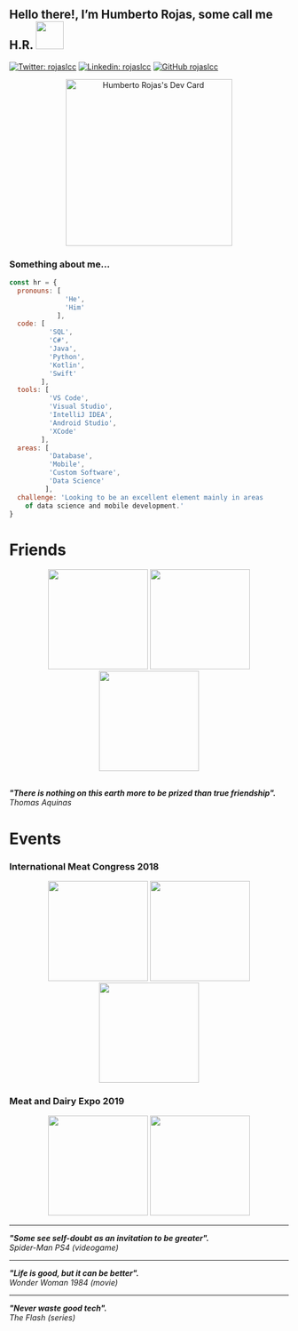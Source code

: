 <h2> Hello there!, I’m Humberto Rojas, some call me H.R. <img src="https://www.gifsanimados.org/data/media/523/hola-imagen-animada-0029.gif" width="50"></h2>

[![Twitter: rojaslcc](https://img.shields.io/twitter/follow/rojaslcc?style=social)](https://twitter.com/rojaslcc/)
[![Linkedin: rojaslcc](https://img.shields.io/badge/-rojaslcc-blue?style=flat-square&logo=Linkedin&logoColor=white&link=https://www.linkedin.com/in/rojaslcc/)](https://www.linkedin.com/in/rojaslcc/)
[![GitHub rojaslcc](https://img.shields.io/github/followers/rojaslcc?label=follow&style=social)](https://github.com/rojaslcc/)

<p align="center">
<a href="https://app.daily.dev/rojaslcc"><img src="https://api.daily.dev/devcards/0fb75ece54e74716ba4723660e5a5500.png?r=hbf" width="300" alt="Humberto Rojas's Dev Card"/></a>
</p>

### Something about me...
```javascript
const hr = {
  pronouns: [
              'He',
              'Him'
            ],
  code: [
          'SQL',
          'C#', 
          'Java', 
          'Python', 
          'Kotlin', 
          'Swift'
        ], 
  tools: [
          'VS Code', 
          'Visual Studio', 
          'IntelliJ IDEA', 
          'Android Studio', 
          'XCode'
        ],
  areas: [
          'Database', 
          'Mobile', 
          'Custom Software', 
          'Data Science'
         ],
  challenge: 'Looking to be an excellent element mainly in areas 
    of data science and mobile development.'
}
```

# Friends
<p align="center">
  <img src="https://scontent.fntr6-4.fna.fbcdn.net/v/t31.18172-8/27993195_10156527581545016_23323888287368869_o.jpg?_nc_cat=105&ccb=1-5&_nc_sid=174925&_nc_eui2=AeFk81JPck36VT2vhdy_6UmPJ9V7r21lOGwn1XuvbWU4bHWiVrlP-rKvSAG-yBT0t1GFD1vr396bhu7GVbF6RF8G&_nc_ohc=RZJls4ccDnsAX-m-yOf&_nc_ht=scontent.fntr6-4.fna&oh=00_AT-Z1xR81FwWh7dYsDhvo7bXU33CU4zMggRjIS1USRYtGA&oe=624CDBA5" height="180"/>
  <img src="https://scontent.fntr6-2.fna.fbcdn.net/v/t39.30808-6/269648186_4866076073424345_1412288329730470405_n.jpg?_nc_cat=100&ccb=1-5&_nc_sid=8bfeb9&_nc_eui2=AeF2tq-j36mHhhC1W2NrjNdWvP381Phdt6C8_fzU-F23oNm3jbl4K-koCVNdM2X03doTlKIkZOrTLDyRygfk8N8T&_nc_ohc=FSgY7kQwATYAX8mkcO1&tn=QKjO0-mVm8Pm8jh3&_nc_ht=scontent.fntr6-2.fna&oh=00_AT_-4PTsLMFXB2hY5VB5X22_ojsz3uLXoNeGtVd8PcWAoA&oe=6241F097" height="180"/>
  <img src="https://scontent.fntr6-4.fna.fbcdn.net/v/t1.6435-9/157942197_1379010692452749_145795287767352704_n.jpg?_nc_cat=104&ccb=1-5&_nc_sid=730e14&_nc_eui2=AeFIQj3qp5_fhjAmm6xO5P3ZgmN4t7FuHXKCY3i3sW4dcg56UaYrhAcCxEBMV3eIyDXxiyk4HlMXIOliW4XvioYy&_nc_ohc=9zni0UJzaKcAX8VBRYF&_nc_ht=scontent.fntr6-4.fna&oh=00_AT_xaZaeumMJ44T3Xdo3rEEK8vyxZAswcwSMjd_WKETiDA&oe=624D424A" height="180"/>
</p>
<br />
<em><b>"There is nothing on this earth more to be prized than true friendship".</b></em>
<br />
<em>Thomas Aquinas</em>
<br />

# Events
### International Meat Congress 2018
<p align="center">
  <img src="https://scontent.fntr6-2.fna.fbcdn.net/v/t31.18172-8/30806420_603867173300442_1397891803880581419_o.jpg?_nc_cat=109&ccb=1-5&_nc_sid=730e14&_nc_eui2=AeFX0C6-y5nD2joQ2IIKRs2TtQcv95zHmum1By_3nMea6XMkcAdS3sOtzXCRBrMlxI8pwV106aLQ7RwWULMg5aVS&_nc_ohc=xeMnjJMHeFUAX_4EKP9&_nc_ht=scontent.fntr6-2.fna&oh=00_AT_xD1jKFtXvZlF-w7AquKaUZebc30f2tdBvOeBmudT46A&oe=624D0774" height="180"/>
  <img src="https://scontent.fntr6-4.fna.fbcdn.net/v/t31.18172-8/30419980_603865176633975_4520941433309877451_o.jpg?_nc_cat=107&ccb=1-5&_nc_sid=19026a&_nc_eui2=AeEZbf_ZR_zZODuJrWyr-Nn6RCwhYvwZ1epELCFi_BnV6iXQeY8jlPTiEeTeBq8oNdYXYbJW0t0fLPsF60Pi__tv&_nc_ohc=E1RAHqOocUMAX_zer6o&_nc_ht=scontent.fntr6-4.fna&oh=00_AT_wqoEnZ4qhMceoEbNi7qvbRXgq5kxgaIRFOtfffgpUig&oe=624B9631" height="180"/>
  <img src="https://scontent.fntr6-2.fna.fbcdn.net/v/t31.18172-8/28828467_593487901005036_5711249894697868352_o.jpg?_nc_cat=108&ccb=1-5&_nc_sid=84a396&_nc_eui2=AeEhroIZ22-mLwJRlMbSpBGQVCbPTG0NDrdUJs9MbQ0OtzsTTFMg9iZDM-syBui81EdvTzJhUi1heB8848AFPStd&_nc_ohc=JUoy82TS9Y4AX9Xtgor&_nc_ht=scontent.fntr6-2.fna&oh=00_AT_qPFyosxKiCr05HmblRaO5OrxggCh3R2BUTKOF6VLkOQ&oe=624C26BF" height="180"/>
</p>

### Meat and Dairy Expo 2019
<p align="center">
  <img src="https://scontent.fntr6-4.fna.fbcdn.net/v/t1.6435-9/53220393_813481712338986_9103307265477181440_n.jpg?_nc_cat=111&ccb=1-5&_nc_sid=84a396&_nc_eui2=AeGmF-l6lsr0DYAOtZddSf4tHohJrAHCNiMeiEmsAcI2I7wckKCVoktUugj809LyBc4JRcenCeGywcCCjLYVGufu&_nc_ohc=EeWb2hHeTwkAX_aFsAk&_nc_ht=scontent.fntr6-4.fna&oh=00_AT9TW9tEpKwmsjIisk_OpWttzvKUCNPEwxgBLGMDQxz9EQ&oe=624D0340" height="180"/>
  <img src="https://scontent.fntr6-4.fna.fbcdn.net/v/t1.6435-9/75456849_984240715263084_3997773396115980288_n.jpg?_nc_cat=104&ccb=1-5&_nc_sid=84a396&_nc_eui2=AeHfzq8jIiPOZwZ4bFrgXW97CZvZAp7QrMQJm9kCntCsxDG_39T1IbTb5IcFAJoa56YwvafBxRSR4LRBTPxkhYjl&_nc_ohc=FpiLXbTX2_YAX-Phrrj&_nc_ht=scontent.fntr6-4.fna&oh=00_AT8IQZYVimrMijjNHtEoWaFxrBSjqcUlcNl0TUROkkEtIQ&oe=624B77D2" height="180"/>
</p>

<hr />
<em><b>"Some see self-doubt as an invitation to be greater".</b></em>
<br />
<em>Spider-Man PS4 (videogame)</em>
<hr />
<em><b>"Life is good, but it can be better".</b></em>
<br />
<em>Wonder Woman 1984 (movie)</em>
<hr />
<em><b>"Never waste good tech".</b></em>
<br />
<em>The Flash (series)</em>
